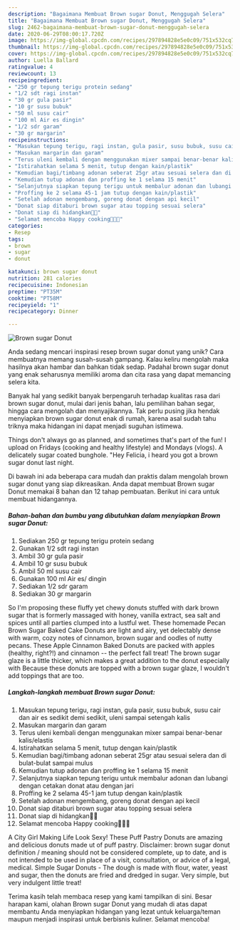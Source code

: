 ```yaml
---
description: "Bagaimana Membuat Brown sugar Donut, Menggugah Selera"
title: "Bagaimana Membuat Brown sugar Donut, Menggugah Selera"
slug: 2462-bagaimana-membuat-brown-sugar-donut-menggugah-selera
date: 2020-06-29T08:00:17.720Z
image: https://img-global.cpcdn.com/recipes/297894828e5e0c09/751x532cq70/brown-sugar-donut-foto-resep-utama.jpg
thumbnail: https://img-global.cpcdn.com/recipes/297894828e5e0c09/751x532cq70/brown-sugar-donut-foto-resep-utama.jpg
cover: https://img-global.cpcdn.com/recipes/297894828e5e0c09/751x532cq70/brown-sugar-donut-foto-resep-utama.jpg
author: Luella Ballard
ratingvalue: 4
reviewcount: 13
recipeingredient:
- "250 gr tepung terigu protein sedang"
- "1/2 sdt ragi instan"
- "30 gr gula pasir"
- "10 gr susu bubuk"
- "50 ml susu cair"
- "100 ml Air es dingin"
- "1/2 sdr garam"
- "30 gr margarin"
recipeinstructions:
- "Masukan tepung terigu, ragi instan, gula pasir, susu bubuk, susu cair dan air es sedikit demi sedikit, uleni sampai setengah kalis"
- "Masukan margarin dan garam"
- "Terus uleni kembali dengan menggunakan mixer sampai benar-benar kalis/elastis"
- "Istirahatkan selama 5 menit, tutup dengan kain/plastik"
- "Kemudian bagi/timbang adonan seberat 25gr atau sesuai selera dan di bulat-bulat sampai mulus"
- "Kemudian tutup adonan dan proffing ke 1 selama 15 menit"
- "Selanjutnya siapkan tepung terigu untuk membalur adonan dan lubangi dengan cetakan donat atau dengan jari"
- "Proffing ke 2 selama 45-1 jam tutup dengan kain/plastik"
- "Setelah adonan mengembang, goreng donat dengan api kecil"
- "Donat siap ditaburi brown sugar atau topping sesuai selera"
- "Donat siap di hidangkan🥯🍩"
- "Selamat mencoba Happy cooking👩‍🍳😘"
categories:
- Resep
tags:
- brown
- sugar
- donut

katakunci: brown sugar donut 
nutrition: 281 calories
recipecuisine: Indonesian
preptime: "PT35M"
cooktime: "PT58M"
recipeyield: "1"
recipecategory: Dinner

---
```



![Brown sugar Donut](https://img-global.cpcdn.com/recipes/297894828e5e0c09/751x532cq70/brown-sugar-donut-foto-resep-utama.jpg)

Anda sedang mencari inspirasi resep brown sugar donut yang unik? Cara membuatnya memang susah-susah gampang. Kalau keliru mengolah maka hasilnya akan hambar dan bahkan tidak sedap. Padahal brown sugar donut yang enak seharusnya memiliki aroma dan cita rasa yang dapat memancing selera kita.

Banyak hal yang sedikit banyak berpengaruh terhadap kualitas rasa dari brown sugar donut, mulai dari jenis bahan, lalu pemilihan bahan segar, hingga cara mengolah dan menyajikannya. Tak perlu pusing jika hendak menyiapkan brown sugar donut enak di rumah, karena asal sudah tahu triknya maka hidangan ini dapat menjadi suguhan istimewa.

Things don&#39;t always go as planned, and sometimes that&#39;s part of the fun! I upload on Fridays (cooking and healthy lifestyle) and Mondays (vlogs). A delicately sugar coated bunghole. &#34;Hey Felicia, i heard you got a brown sugar donut last night.


Di bawah ini ada beberapa cara mudah dan praktis dalam mengolah brown sugar donut yang siap dikreasikan. Anda dapat membuat Brown sugar Donut memakai 8 bahan dan 12 tahap pembuatan. Berikut ini cara untuk membuat hidangannya.

<!--inarticleads1-->

##### Bahan-bahan dan bumbu yang dibutuhkan dalam menyiapkan Brown sugar Donut:

1. Sediakan 250 gr tepung terigu protein sedang
1. Gunakan 1/2 sdt ragi instan
1. Ambil 30 gr gula pasir
1. Ambil 10 gr susu bubuk
1. Ambil 50 ml susu cair
1. Gunakan 100 ml Air es/ dingin
1. Sediakan 1/2 sdr garam
1. Sediakan 30 gr margarin


So I&#39;m proposing these fluffy yet chewy donuts stuffed with dark brown sugar that is formerly massaged with honey, vanilla extract, sea salt and spices until all parties clumped into a lustful wet. These homemade Pecan Brown Sugar Baked Cake Donuts are light and airy, yet delectably dense with warm, cozy notes of cinnamon, brown sugar and oodles of nutty pecans. These Apple Cinnamon Baked Donuts are packed with apples (healthy, right?!) and cinnamon -- the perfect fall treat! The brown sugar glaze is a little thicker, which makes a great addition to the donut especially with Because these donuts are topped with a brown sugar glaze, I wouldn&#39;t add toppings that are too. 

<!--inarticleads2-->

##### Langkah-langkah membuat Brown sugar Donut:

1. Masukan tepung terigu, ragi instan, gula pasir, susu bubuk, susu cair dan air es sedikit demi sedikit, uleni sampai setengah kalis
1. Masukan margarin dan garam
1. Terus uleni kembali dengan menggunakan mixer sampai benar-benar kalis/elastis
1. Istirahatkan selama 5 menit, tutup dengan kain/plastik
1. Kemudian bagi/timbang adonan seberat 25gr atau sesuai selera dan di bulat-bulat sampai mulus
1. Kemudian tutup adonan dan proffing ke 1 selama 15 menit
1. Selanjutnya siapkan tepung terigu untuk membalur adonan dan lubangi dengan cetakan donat atau dengan jari
1. Proffing ke 2 selama 45-1 jam tutup dengan kain/plastik
1. Setelah adonan mengembang, goreng donat dengan api kecil
1. Donat siap ditaburi brown sugar atau topping sesuai selera
1. Donat siap di hidangkan🥯🍩
1. Selamat mencoba Happy cooking👩‍🍳😘


A City Girl Making Life Look Sexy! These Puff Pastry Donuts are amazing and delicious donuts made ut of puff pastry. Disclaimer: brown sugar donut definition / meaning should not be considered complete, up to date, and is not intended to be used in place of a visit, consultation, or advice of a legal, medical. Simple Sugar Donuts - The dough is made with flour, water, yeast and sugar, then the donuts are fried and dredged in sugar. Very simple, but very indulgent little treat! 

Terima kasih telah membaca resep yang kami tampilkan di sini. Besar harapan kami, olahan Brown sugar Donut yang mudah di atas dapat membantu Anda menyiapkan hidangan yang lezat untuk keluarga/teman maupun menjadi inspirasi untuk berbisnis kuliner. Selamat mencoba!
